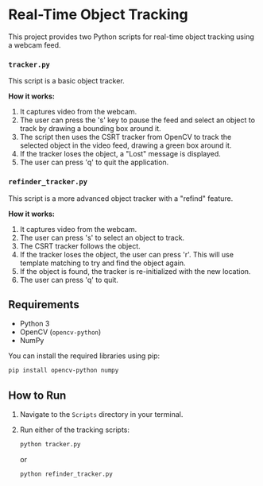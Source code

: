 # Real-Time Object Tracking

This project provides two Python scripts for real-time object tracking using a webcam feed.

### `tracker.py`

This script is a basic object tracker.

**How it works:**

1.  It captures video from the webcam.
2.  The user can press the 's' key to pause the feed and select an object to track by drawing a bounding box around it.
3.  The script then uses the CSRT tracker from OpenCV to track the selected object in the video feed, drawing a green box around it.
4.  If the tracker loses the object, a "Lost" message is displayed.
5.  The user can press 'q' to quit the application.

### `refinder_tracker.py`

This script is a more advanced object tracker with a "refind" feature.

**How it works:**

1.  It captures video from the webcam.
2.  The user can press 's' to select an object to track.
3.  The CSRT tracker follows the object.
4.  If the tracker loses the object, the user can press 'r'. This will use template matching to try and find the object again.
5.  If the object is found, the tracker is re-initialized with the new location.
6.  The user can press 'q' to quit.

## Requirements

*   Python 3
*   OpenCV (`opencv-python`)
*   NumPy

You can install the required libraries using pip:

```bash
pip install opencv-python numpy
```

## How to Run

1.  Navigate to the `Scripts` directory in your terminal.
2.  Run either of the tracking scripts:

    ```bash
    python tracker.py
    ```

    or

    ```bash
    python refinder_tracker.py
    ```
